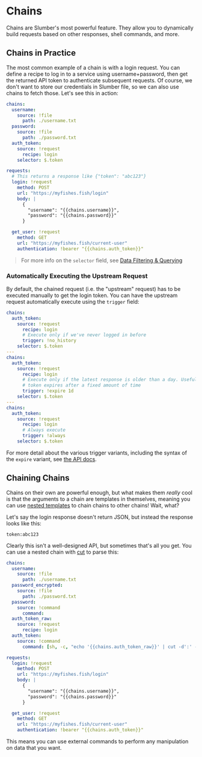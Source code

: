 # Chains

Chains are Slumber's most powerful feature. They allow you to dynamically build requests based on other responses, shell commands, and more.

## Chains in Practice

The most common example of a chain is with a login request. You can define a recipe to log in to a service using username+password, then get the returned API token to authenticate subsequent requests. Of course, we don't want to store our credentials in Slumber file, so we can also use chains to fetch those. Let's see this in action:

```yaml
chains:
  username:
    source: !file
      path: ./username.txt
  password:
    source: !file
      path: ./password.txt
  auth_token:
    source: !request
      recipe: login
    selector: $.token

requests:
  # This returns a response like {"token": "abc123"}
  login: !request
    method: POST
    url: "https://myfishes.fish/login"
    body: |
      {
        "username": "{{chains.username}}",
        "password": "{{chains.password}}"
      }

  get_user: !request
    method: GET
    url: "https://myfishes.fish/current-user"
    authentication: !bearer "{{chains.auth_token}}"
```

> For more info on the `selector` field, see [Data Filtering & Querying](./filter_query.md)

### Automatically Executing the Upstream Request

By default, the chained request (i.e. the "upstream" request) has to be executed manually to get the login token. You can have the upstream request automatically execute using the `trigger` field:

```yaml
chains:
  auth_token:
    source: !request
      recipe: login
      # Execute only if we've never logged in before
      trigger: !no_history
    selector: $.token
---
chains:
  auth_token:
    source: !request
      recipe: login
      # Execute only if the latest response is older than a day. Useful if your
      # token expires after a fixed amount of time
      trigger: !expire 1d
    selector: $.token
---
chains:
  auth_token:
    source: !request
      recipe: login
      # Always execute
      trigger: !always
    selector: $.token
```

For more detail about the various trigger variants, including the syntax of the `expire` variant, see [the API docs](../api/request_collection/chain_source.md#chain-request-trigger).

## Chaining Chains

Chains on their own are powerful enough, but what makes them _really_ cool is that the arguments to a chain are templates in themselves, meaning you can use [nested templates](./templates.md#nested-templates) to chain chains to other chains! Wait, what?

Let's say the login response doesn't return JSON, but instead the response looks like this:

```
token:abc123
```

Clearly this isn't a well-designed API, but sometimes that's all you get. You can use a nested chain with [cut](https://man7.org/linux/man-pages/man1/cut.1.html) to parse this:

```yaml
chains:
  username:
    source: !file
      path: ./username.txt
  password_encrypted:
    source: !file
      path: ./password.txt
  password:
    source: !command
      command:
  auth_token_raw:
    source: !request
      recipe: login
  auth_token:
    source: !command
      command: [sh, -c, "echo '{{chains.auth_token_raw}}' | cut -d':' -f2"]

requests:
  login: !request
    method: POST
    url: "https://myfishes.fish/login"
    body: |
      {
        "username": "{{chains.username}}",
        "password": "{{chains.password}}"
      }

  get_user: !request
    method: GET
    url: "https://myfishes.fish/current-user"
    authentication: !bearer "{{chains.auth_token}}"
```

This means you can use external commands to perform any manipulation on data that you want.
